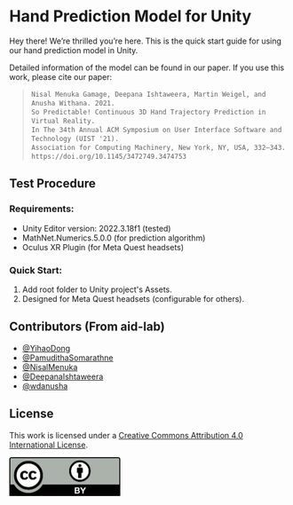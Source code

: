 # Hand Prediction Model for Unity

Hey there! We’re thrilled you’re here. This is the quick start guide for using our hand prediction model in Unity. 

Detailed information of the model can be found in our paper. If you use this work, please cite our paper:

> ```
> Nisal Menuka Gamage, Deepana Ishtaweera, Martin Weigel, and Anusha Withana. 2021.
> So Predictable! Continuous 3D Hand Trajectory Prediction in Virtual Reality.
> In The 34th Annual ACM Symposium on User Interface Software and Technology (UIST '21).
> Association for Computing Machinery, New York, NY, USA, 332–343.
> https://doi.org/10.1145/3472749.3474753
> ```

## Test Procedure

### Requirements:

- Unity Editor version: 2022.3.18f1 (tested)
- MathNet.Numerics.5.0.0 (for prediction algorithm)
- Oculus XR Plugin (for Meta Quest headsets)

### Quick Start:

1. Add root folder to Unity project's Assets.
2. Designed for Meta Quest headsets (configurable for others).

## Contributors (From aid-lab)

- [@YihaoDong](https://github.com/YihaoDong)
- [@PamudithaSomarathne](https://github.com/PamudithaSomarathne)
- [@NisalMenuka](https://au.linkedin.com/in/nisal-menuka-gamage-0813ba22)
- [@DeepanaIshtaweera](https://github.com/deepanaishtaweera)
- [@wdanusha](https://www.github.com/wdanusha)

## License

This work is licensed under a [Creative Commons Attribution 4.0 International License](https://creativecommons.org/licenses/by/4.0/).

<p align="left">
  <img src="Documentation/by.png" width="200" />
</p>
